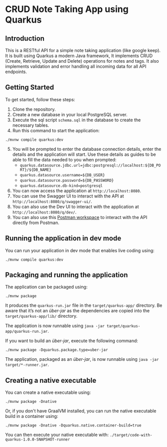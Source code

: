 # CRUD Note Taking App using Quarkus

## Introduction

This is a RESTful API for a simple note taking application (like google keep). It is built using Quarkus a modern Java
framework, It implements
CRUD (Create, Retrieve, Update and Delete) operations for notes and tags. It also implements validation and error
handling all incoming data for all API endpoints.

## Getting Started

To get started, follow these steps:

1. Clone the repository.
2. Create a new database in your local PostgreSQL server.
3. Execute the sql script `schema.sql` in the database to create the necessary tables.
4. Run this command to start the application:

```shell script
./mvnw compile quarkus:dev
```

5. You will be prompted to enter the database connection details, enter the details and the application will start. Use
   these details as guides to be able to fill the data needed to you when prompted:
    - `quarkus.datasource.jdbc.url=jdbc:postgresql://localhost:${DB_PORT}/${DB_NAME}`
    - `quarkus.datasource.username=${DB_USER}`
    - `quarkus.datasource.password=${DB_PASSWORD}`
    - `quarkus.datasource.db-kind=postgresql`
6. You can now access the application at `http://localhost:8080`.
7. You can use the Swagger UI to interact with the API at `http://localhost:8080/q/swagger-ui/`.
8. You can also use the Dev UI to interact with the application at `http://localhost:8080/q/dev/`.
9. You can also use
   this [Postman workspace](https://www.postman.com/science-engineer-87747892/workspace/quarkusnotetakingapi) to
   interact with the API directly from Postman.

## Running the application in dev mode

You can run your application in dev mode that enables live coding using:

```shell script
./mvnw compile quarkus:dev
```

## Packaging and running the application

The application can be packaged using:

```shell script
./mvnw package
```

It produces the `quarkus-run.jar` file in the `target/quarkus-app/` directory.
Be aware that it’s not an _über-jar_ as the dependencies are copied into the `target/quarkus-app/lib/` directory.

The application is now runnable using `java -jar target/quarkus-app/quarkus-run.jar`.

If you want to build an _über-jar_, execute the following command:

```shell script
./mvnw package -Dquarkus.package.type=uber-jar
```

The application, packaged as an _über-jar_, is now runnable using `java -jar target/*-runner.jar`.

## Creating a native executable

You can create a native executable using:

```shell script
./mvnw package -Dnative
```

Or, if you don't have GraalVM installed, you can run the native executable build in a container using:

```shell script
./mvnw package -Dnative -Dquarkus.native.container-build=true
```

You can then execute your native executable with: `./target/code-with-quarkus-1.0.0-SNAPSHOT-runner`
